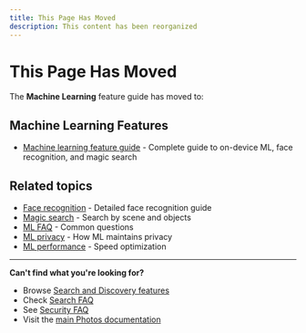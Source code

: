 ```yaml
---
title: This Page Has Moved
description: This content has been reorganized
---
```


# This Page Has Moved

The **Machine Learning** feature guide has moved to:

## Machine Learning Features
- [Machine learning feature guide](/photos/features/search-and-discovery/machine-learning) - Complete guide to on-device ML, face recognition, and magic search

## Related topics
- [Face recognition](/photos/features/search-and-discovery/face-recognition) - Detailed face recognition guide
- [Magic search](/photos/features/search-and-discovery/magic-search) - Search by scene and objects
- [ML FAQ](/photos/faq/search-and-discovery#machine-learning) - Common questions
- [ML privacy](/photos/faq/security-and-privacy#ml-privacy) - How ML maintains privacy
- [ML performance](/photos/faq/troubleshooting#ml-slow) - Speed optimization

---

**Can't find what you're looking for?**
- Browse [Search and Discovery features](/photos/features/search-and-discovery/)
- Check [Search FAQ](/photos/faq/search-and-discovery)
- See [Security FAQ](/photos/faq/security-and-privacy)
- Visit the [main Photos documentation](/photos/)

